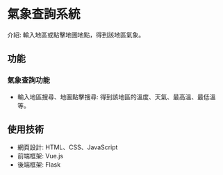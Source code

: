 <h1>氣象查詢系統</h1>
<p>介紹: 輸入地區或點擊地圖地點，得到該地區氣象。</p>
<h2>功能</h2>
<h3>氣象查詢功能</h3>

+ 輸入地區搜尋、地圖點擊搜尋: 得到該地區的溫度、天氣、最高溫、最低溫等。

<h2>使用技術</h2>

+ 網頁設計: HTML、CSS、JavaScript
+ 前端框架: Vue.js
+ 後端框架: Flask
